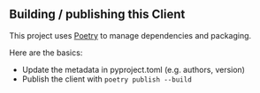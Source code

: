 ## Building / publishing this Client

This project uses [Poetry](https://python-poetry.org/) to manage dependencies and packaging.

Here are the basics:
- Update the metadata in pyproject.toml (e.g. authors, version)
- Publish the client with `poetry publish --build`
